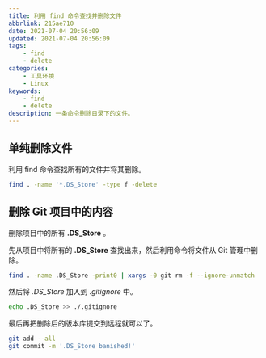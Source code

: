 ```yaml
---
title: 利用 find 命令查找并删除文件
abbrlink: 215ae710
date: 2021-07-04 20:56:09
updated: 2021-07-04 20:56:09
tags:
    - find
    - delete 
categories:
    - 工具环境
    - Linux
keywords:
    - find
    - delete
description: 一条命令删除目录下的文件。
---
```


## 单纯删除文件

利用 find 命令查找所有的文件并将其删除。

```sh
find . -name '*.DS_Store' -type f -delete
```

## 删除 Git 项目中的内容

删除项目中的所有 **.DS_Store** 。

先从项目中将所有的 **.DS_Store** 查找出来，然后利用命令将文件从 Git 管理中删除。 
```sh
find . -name .DS_Store -print0 | xargs -0 git rm -f --ignore-unmatch
```

然后将 *.DS_Store* 加入到 *.gitignore* 中。

```sh
echo .DS_Store >> ./.gitignore
```

最后再把删除后的版本库提交到远程就可以了。

```sh
git add --all
git commit -m '.DS_Store banished!'
```


